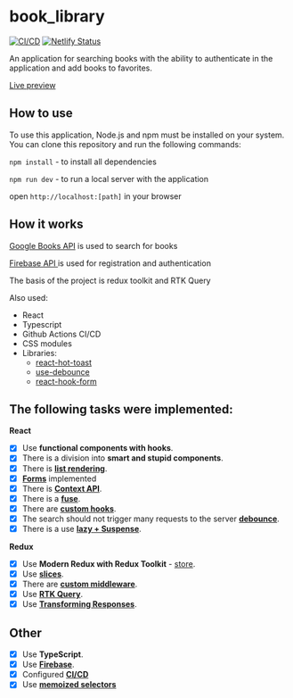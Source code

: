 # book_library

[![CI/CD](https://github.com/Kotovar/book_library/actions/workflows/main.yml/badge.svg)](https://github.com/Kotovar/book_library/actions/workflows/main.yml)
[![Netlify Status](https://api.netlify.com/api/v1/badges/8f1e255d-11ce-49d0-8ede-46850be66f1d/deploy-status)](https://app.netlify.com/sites/google-book-library/deploys)

An application for searching books with the ability to authenticate in the application and add books to favorites.

[Live preview](https://google-book-library.netlify.app/)

## How to use

To use this application, Node.js and npm must be installed on your system. You can clone this repository and run the following commands:

`npm install` - to install all dependencies

`npm run dev` - to run a local server with the application

open `http://localhost:[path]` in your browser

## How it works

[Google Books API](https://developers.google.com/books/docs/overview) is used to search for books

[Firebase API ](https://firebase.google.com/) is used for registration and authentication

The basis of the project is redux toolkit and RTK Query

Also used:

- React
- Typescript
- Github Actions CI/CD
- CSS modules
- Libraries:
  - [react-hot-toast](https://react-hot-toast.com/)
  - [use-debounce](https://www.npmjs.com/package/use-debounce)
  - [react-hook-form](https://react-hook-form.com/)

## The following tasks were implemented:

**React**

- [x] Use **functional components with hooks**.
- [x] There is a division into **smart and stupid components**.
- [x] There is [**list rendering**](https://github.com/Kotovar/book_library/blob/main/src/pages/HomePage/HomePage.tsx).
- [x] [**Forms**](https://github.com/Kotovar/book_library/blob/main/src/pages/SignIn/SignIn.tsx) implemented
- [x] There is [**Context API**](https://github.com/Kotovar/book_library/blob/main/src/app/context/ThemeContext.ts).
- [x] There is a [**fuse**](https://github.com/Kotovar/book_library/blob/main/src/App.tsx).
- [x] There are [**custom hooks**](https://github.com/Kotovar/book_library/blob/main/src/utils/useFirebaseAuth.ts).
- [x] The search should not trigger many requests to the server [**debounce**](https://github.com/Kotovar/book_library/blob/main/src/components/SearchForm/SearchForm.tsx).
- [x] There is a use [**lazy + Suspense**](https://github.com/Kotovar/book_library/blob/main/src/routes/Router.tsx).

**Redux**

- [x] Use **Modern Redux with Redux Toolkit** - [store](https://github.com/Kotovar/book_library/blob/main/src/app/store.ts).
- [x] Use [**slices**](https://github.com/Kotovar/book_library/blob/main/src/features/featureAuthorization/AuthorizationSlice.ts).
- [x] There are [**custom middleware**](https://github.com/Kotovar/book_library/blob/main/src/app/middlewares/userErrors.ts).
- [x] Use [**RTK Query**](https://github.com/Kotovar/book_library/blob/main/src/features/featureBooksApi/booksApi.ts).
- [x] Use [**Transforming Responses**](https://github.com/Kotovar/book_library/blob/main/src/features/featureBooksApi/booksApi.ts).

## Other

- [x] Use **TypeScript**.
- [x] Use [**Firebase**](https://github.com/Kotovar/book_library/blob/main/src/services/firebaseConfig.ts).
- [x] Configured [**CI/CD**](https://github.com/Kotovar/book_library/blob/main/.github/workflows/main.yml)
- [x] Use [**memoized selectors**](https://github.com/Kotovar/book_library/blob/main/src/utils/selectors.ts)
